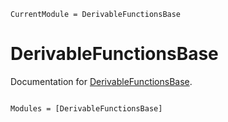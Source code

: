```@meta
CurrentModule = DerivableFunctionsBase
```

# DerivableFunctionsBase

Documentation for [DerivableFunctionsBase](https://github.com/RafaelArutjunjan/DerivableFunctionsBase.jl).

```@index
```

```@autodocs
Modules = [DerivableFunctionsBase]
```

